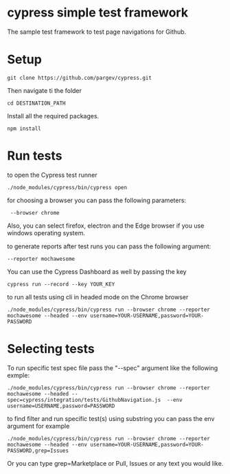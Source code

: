 # cypress simple test framework 

The sample test framework to test page navigations for Github.

# Setup

```` 
git clone https://github.com/pargev/cypress.git
````
Then navigate ti the folder

````
cd DESTINATION_PATH
````

Install all the required packages.
````
npm install
````

# Run tests

to open the Cypress test runner 
```
./node_modules/cypress/bin/cypress open
```

for choosing a browser you can pass the following parameters:
```
 --browser chrome 
 ```
 Also, you can select firefox, electron and the Edge browser if you use windows operating system.
 
 to generate reports after test runs you can pass the following argument:
 ```
 --reporter mochawesome
 ```
 You can use the Cypress Dashboard as well by passing the key
```
cypress run --record --key YOUR_KEY
```
 to run all tests using cli in headed mode on the Chrome browser

```
./node_modules/cypress/bin/cypress run --browser chrome --reporter mochawesome --headed --env username=YOUR-USERNAME,password=YOUR-PASSWORD
```

# Selecting tests

To run specific test spec file pass the "--spec" argument like the following exmple:
```
./node_modules/cypress/bin/cypress run --browser chrome --reporter mochawesome --headed --spec=cypress/integration/tests/GithubNavigation.js  --env username=USERNAME,password=PASSWORD
```

to find filter and run specific test(s) using substring you can pass the env argument for example
```
./node_modules/cypress/bin/cypress run --browser chrome --reporter mochawesome --headed --env username=YOUR-USERNAME,password=YOUR-PASSWORD,grep=Issues
```
Or you can type grep=Marketplace or Pull, Issues or any text you would like.


